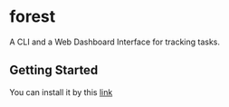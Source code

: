 # forest
A CLI and a Web Dashboard Interface for tracking tasks.

## Getting Started
You can install it by this [link](https://github.com/)

